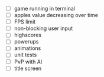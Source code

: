 - [ ] game running in terminal
- [ ] apples value decreasing over time
- [ ] FPS limit
- [ ] non-blocking user input
- [ ] highscores
- [ ] powerups
- [ ] animations
- [ ] unit tests
- [ ] PvP with AI
- [ ] title screen